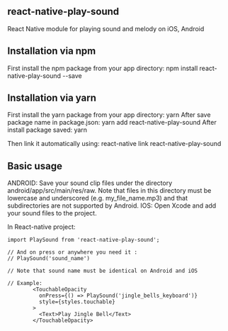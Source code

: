 ## react-native-play-sound
React Native module for playing sound and melody on iOS, Android

## Installation via npm
First install the npm package from your app directory:
    npm install react-native-play-sound --save

## Installation via yarn
First install the yarn package from your app directory:
    yarn
After save package name in package.json:
    yarn add react-native-play-sound
After install package saved:
    yarn

Then link it automatically using:
    react-native link react-native-play-sound

## Basic usage
ANDROID: Save your sound clip files under the directory android/app/src/main/res/raw. Note that files in this directory must be lowercase and underscored (e.g. my_file_name.mp3) and that subdirectories are not supported by Android.
IOS: Open Xcode and add your sound files to the project.

In React-native project:

```
import PlaySound from 'react-native-play-sound';

// And on press or anywhere you need it :
// PlaySound('sound_name')

// Note that sound name must be identical on Android and iOS

// Example:
        <TouchableOpacity
          onPress={() => PlaySound('jingle_bells_keyboard')}
          style={styles.touchable}
        >
          <Text>Play Jingle Bell</Text>
        </TouchableOpacity>

```
